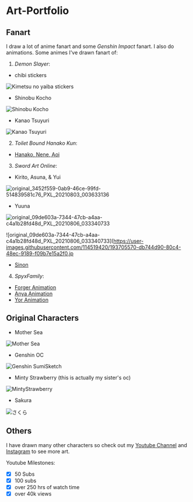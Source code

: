 # Art-Portfolio
## Fanart
I draw a lot of anime fanart and some _Genshin Impact_ fanart. I also do animations.
Some animes I've drawn fanart of:
1. _Demon Slayer_:
- chibi stickers

![Kimetsu no yaiba stickers](https://user-images.githubusercontent.com/114519420/193704551-eb89d948-bde5-44bb-93f4-9687995ba2a7.png)

- Shinobu Kocho

![Shinobu Kocho](https://user-images.githubusercontent.com/114519420/193705089-8ec254f7-7ac1-4628-9036-bf618a63212c.png)

- Kanao Tsuyuri

![Kanao Tsuyuri](https://user-images.githubusercontent.com/114519420/193705227-fefb4020-30e4-4f34-9c36-cdbc8cdca98f.png)

2. _Toilet Bound Hanako Kun_:
- [Hanako, Nene, Aoi](https://youtu.be/Anl0JWMoWCQ)

3. _Sword Art Online_:

- Kirito, Asuna, & Yui

![original_3452f559-0ab9-46ce-99fd-514839581c76_PXL_20210803_003633136](https://user-images.githubusercontent.com/114519420/193706042-c5a4452d-087a-4d85-a8ab-40e4a18cc0fc.jpg)

- Yuuna

![original_09de603a-7344-47cb-a4aa-c4a1b28fd48d_PXL_20210806_033340733](https://user-images.githubusercontent.com/114519420/193706053-86b42da6-5056-4769-8a02-75f1173478a8.jpg)

![original_09de603a-7344-47cb-a4aa-c4a1b28fd48d_PXL_20210806_033340733](https://user-images.githubusercontent.com/114519420/193705570-db744d90-80c4-48ec-9189-f09b7e15a2f0.jp
- [Sinon](https://youtu.be/nLFQdcMeZ_k)

4. _SpyxFamily_:
- [Forger Animation](https://youtu.be/pO6YLdVRd_g)
- [Anya Animation](https://youtu.be/D9iCrxKuh9Y)
- [Yor Animation](https://youtu.be/qwMBH066Uug)

## Original Characters
- Mother Sea

![Mother Sea](https://user-images.githubusercontent.com/114519420/193705699-055066ce-744f-4643-b659-b8dabe89ceb5.png)
- Genshin OC

![Genshin SumiSketch](https://user-images.githubusercontent.com/114519420/193705754-0c2d942a-1c59-4e8e-b098-1d09e0582ea0.png)
- Minty Strawberry (this is actually my sister's oc)

![MintyStrawberry](https://user-images.githubusercontent.com/114519420/193705388-ad6aa156-01ef-4754-8092-3572b9b42225.png)
- Sakura

![さくら](https://user-images.githubusercontent.com/114519420/193705361-275d8c03-b334-41c0-9a74-6f7ee71b1261.png)

## Others
I have drawn many other characters so check out my [Youtube Channel](https://www.youtube.com/channel/UCV2ia3mil29mhjn_7H5UgYg) and 
[Instagram](https://www.instagram.com/sumi.sketch/) to see more art.

Youtube Milestones:

- [x] 50 Subs
- [x] 100 subs
- [x] over 250 hrs of watch time
- [x] over 40k views
